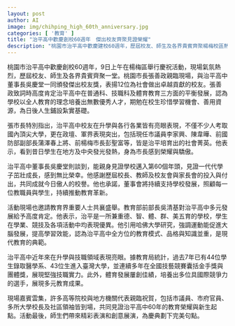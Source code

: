 ```yaml
---
layout: post
author: AI
image: img/chihping_high_60th_anniversary.jpg
categories: [ '教育' ]
title: "治平高中歡慶創校60週年　傑出校友齊聚見證榮耀"
description: "桃園市治平高中歡慶建校60週年，歷屆校友、師生及各界貴賓齊聚楊梅校區熱烈慶祝。市長張善政頒發傑出校友獎，肯定學校在普通科、技職科及體育教育的平衡發展，表揚12位校友卓越貢獻。活動現場嘉賓雲集，多所大學、高中及地方機關代表共襄盛舉，現場演出精彩，展現治平高中多元教育與辦學成果，見證60年辦學榮耀與新起點。"
---
```

桃園市治平高中歡慶創校60週年，9日上午在楊梅區舉行慶祝活動，現場氣氛熱烈，歷屆校友、師生及各界貴賓齊聚一堂。桃園市長張善政親臨現場，與治平高中董事長吳慶堂一同頒發傑出校友獎，表揚12位為社會做出卓越貢獻的校友。張善政致詞時高度肯定治平高中在普通科、技職科及體育教育三方面的平衡發展，認為學校以全人教育的理念培養出無數優秀人才，期勉在校生珍惜學習機會、善用資源，為日後人生鋪設紮實基礎。

張市長特別指出，治平高中校友在升學與各行各業皆有亮眼表現，不僅不少人考取國內頂尖大學，更在政壇、軍界表現突出，包括現任市議員李家興、陳韋曄、前國防部副部長蒲澤春上將、前楊梅市長彭聖富等，皆是治平培育出的社會菁英。他表示，看到昔日學生在地方及中央發光發熱，身為市長感到榮耀與驕傲。

治平高中董事長吳慶堂則談到，能親身見證學校邁入第60個年頭，見證一代代學子茁壯成長，感到無比榮幸。他感謝歷屆校長、教師及校友會與家長會的投入與付出，共同成就今日傲人的校譽。他也承諾，董事會將持續支持學校發展，照顧每一位教職員與學生，持續推動教育革新。

活動現場也邀請教育界重要人士共襄盛舉。教育部前部長吳清基對治平高中多元發展給予高度肯定。他表示，治平是一所兼重德、智、體、群、美五育的學校，學生在學業、競技及各項活動中均表現優異。他引用哈佛大學研究，強調運動能促進大腦發展，提高學習效能，認為治平高中全方位的教育模式、品格與知識並重，是現代教育的典範。

治平高中近年來在升學與技職領域表現亮眼。據教育局統計，過去7年已有44位學生錄取醫學系、43位生進入臺灣大學，並連續多年在全國技藝競賽囊括金手獎與團體獎，展現堅強技職實力。此外，體育發展屢創佳績，培養出多位具國際競爭力的選手，展現多元教育成果。

現場嘉賓雲集，許多高等院校與地方機關代表親臨祝賀，包括市議員、市府官員、多所大學校長及社區領袖皆到場，共同見證治平高中60年的教育榮耀與新生起點。活動最後，師生們帶來精彩表演和創意展演，為慶典劃下完美句點。